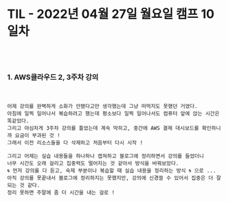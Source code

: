 # TIL - 2022년 04월 27일 월요일 캠프 10일차
<br>
<br>

### 1. AWS클라우드 2, 3주차 강의

<br>

    어제 강의를 완벽하게 소화가 안됐다고만 생각했는데 그냥 떠먹지도 못했던 거였다.  
    아침에 일찍 일어나서 복습하려고 했는데 평소보다 일찍 일어나서도 컴퓨터 앞에 앉는 시간은 똑같았다.  
    그리고 야심차게 3주차 강의를 틀었는데 계속 막히고, 중간에 AWS 결제 대시보드를 확인하니까 요금이 부과된 것 !  
    그래서 이전 리소스들을 다 삭제하고 처음부터 다시 시작 !

    그리고 어제는 실습 내용들을 하나하나 캡쳐하고 블로그에 정리하면서 강의를 들었더니  
    너무 시간도 오래 걸리고 집중력도 떨어지는 것 같아서 방식을 바꿔보았다.  
    🌀 먼저 강의를 다 듣고, 숙제 부분이나 복습할 때 실습 내용을 정리하는 방식 🌀 으로 ...  
    아직 강의를 못끝내서 블로그에 정리하지는 못했지만, 강의에 신경쓸 수 있어서 집중은 더 잘되는 것 같다.  
    정리 못하면 주말에 좀 더 시간을 내는 걸로 !
    
    
<br>
